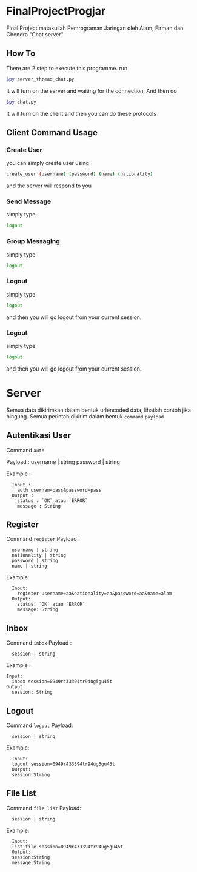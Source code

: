# FinalProjectProgjar
Final Project matakuliah Pemrograman Jaringan oleh Alam, Firman dan Chendra
"Chat server"

## How To
There are 2 step to execute this programme.
run 
```bash
$py server_thread_chat.py
```
It will turn on the server and waiting for the connection. And then do
```bash
$py chat.py
```
It will turn on the client and then you can do these protocols


## Client Command Usage
### Create User ###
you can simply create user using
```bash
create_user (username) (password) (name) (nationality)
```
and the server will respond to you

### Send Message ###
simply type 
```bash
logout
```

### Group Messaging ###
simply type 
```bash
logout
```

### Logout ###
simply type 
```bash
logout
```
and then you will go logout from your current session.

### Logout ###
simply type 
```bash
logout
```
and then you will go logout from your current session.

# Server
Semua data dikirimkan dalam bentuk urlencoded data, lihatlah contoh jika bingung. Semua perintah dikirim dalam bentuk `command` `payload`
## Autentikasi User
Command `auth`

Payload :
  username | string
  password | string

Example :
```
  Input : 
    auth usernam=pass&password=pass
  Output :
    status : `OK` atau `ERROR`
    message : String
```

## Register
Command `register`
Payload :
```
  username | string
  nationality | string
  password | string
  name | string
```

Example:
```
  Input:
    register username=aa&nationality=aa&password=aa&name=alam
  Output:
    status: `OK` atau `ERROR`
    message: String
```

## Inbox
Command `inbox`
Payload :
```
  session | string
```

Example :
```
Input:
  inbox session=0949r433394tr94ug5gu45t
Output:
  session: String
```

## Logout
Command `logout`
Payload:
```
  session | string
```

Example:
```
  Input:
  logout session=0949r433394tr94ug5gu45t
  Output:
  session:String
```

## File List
Command `file_list`
Payload:
```
  session | string
```
Example:
```
  Input:
  list_file session=0949r433394tr94ug5gu45t
  Output:
  session:String
  message:String
```

